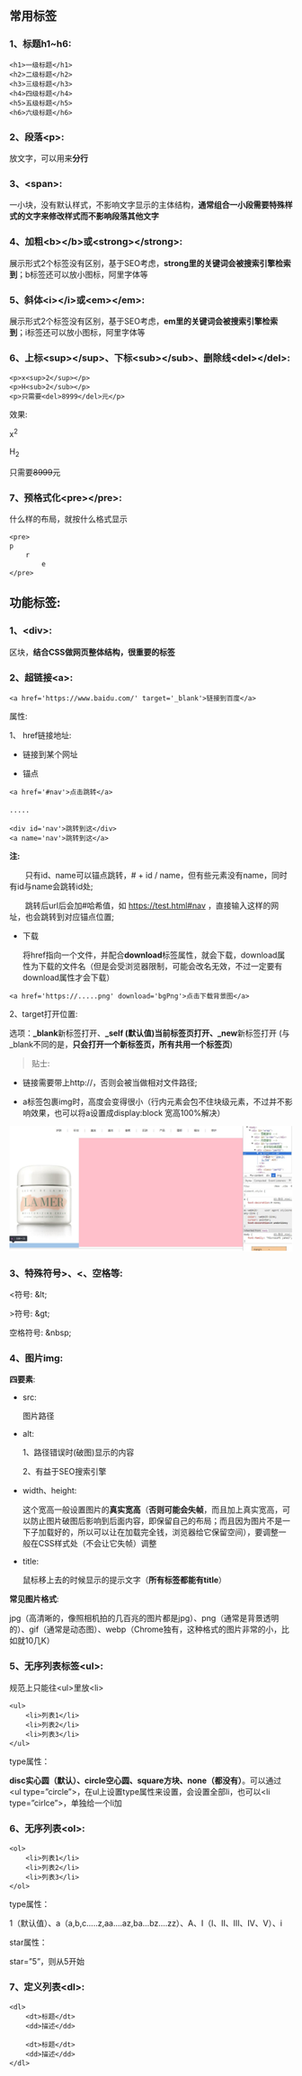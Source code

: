 ## 常用标签

### 1、标题h1~h6:

``````
<h1>一级标题</h1>
<h2>二级标题</h2>
<h3>三级标题</h3>
<h4>四级标题</h4>
<h5>五级标题</h5>
<h6>六级标题</h6>
``````

### 2、段落\<p>:

放文字，可以用来**分行**

### 3、\<span>:

一小块，没有默认样式，不影响文字显示的主体结构，**通常组合一小段需要特殊样式的文字来修改样式而不影响段落其他文字**

### 4、加粗\<b>\</b>或\<strong>\</strong>:

展示形式2个标签没有区别，基于SEO考虑，**strong里的关键词会被搜索引擎检索到**；b标签还可以放小图标，阿里字体等

### 5、斜体\<i>\</i>或\<em>\</em>:

展示形式2个标签没有区别，基于SEO考虑，**em里的关键词会被搜索引擎检索到**；i标签还可以放小图标，阿里字体等

### 6、上标\<sup>\</sup>、下标\<sub>\</sub>、删除线\<del>\</del>:

    <p>x<sup>2</sup></p>
    <p>H<sub>2</sub></p>
    <p>只需要<del>8999</del>元</p>

效果:

<p>x<sup>2</sup></p>
<p>H<sub>2</sub></p>
<p>只需要<del>8999</del>元</p>

### 7、预格式化\<pre>\</pre>:

什么样的布局，就按什么格式显示

``````
<pre>
p
    r 
        e
</pre>
``````

## 功能标签:

### 1、\<div>:

区块，**结合CSS做网页整体结构，很重要的标签**

### 2、超链接\<a>:

    <a href='https://www.baidu.com/' target='_blank'>链接到百度</a>

属性:

1、 href链接地址:

- 链接到某个网址

- 锚点

``````
<a href='#nav'>点击跳转</a>

.....

<div id='nav'>跳转到这</div>
<a name='nav'>跳转到这</a>
``````
**注:**

&ensp;&ensp;&ensp;&ensp;只有id、name可以锚点跳转，# + id / name，但有些元素没有name，同时有id与name会跳转id处;

&ensp;&ensp;&ensp;&ensp;跳转后url后会加#哈希值，如 https://test.html#nav ，直接输入这样的网址，也会跳转到对应锚点位置;

- 下载

    将href指向一个文件，并配合**download**标签属性，就会下载，download属性为下载的文件名（但是会受浏览器限制，可能会改名无效，不过一定要有download属性才会下载）

``````
<a href='https://.....png' download='bgPng'>点击下载背景图</a>
``````


2、target打开位置:

选项：**_blank**新标签打开、**_self (默认值)**当前标签页打开、**_new**新标签打开 (与_blank不同的是，**只会打开一个新标签页，所有共用一个标签页**)

> 贴士:

- 链接需要带上http://，否则会被当做相对文件路径;

- a标签包裹img时，高度会变得很小（行内元素会包不住块级元素，不过并不影响效果，也可以将a设置成display:block 宽高100%解决）

![Alt text](./imgs/2-01.png)

### 3、特殊符号>、<、空格等:

<符号: \&lt;

\>符号: \&gt;

空格符号: \&nbsp;

### 4、图片img:

**四要素**:

- src: 

    图片路径

- alt:

    1、路径错误时(破图)显示的内容

    2、有益于SEO搜索引擎

- width、height:

    这个宽高一般设置图片的**真实宽高**（**否则可能会失帧**，而且加上真实宽高，可以防止图片破图后影响到后面内容，即保留自己的布局；而且因为图片不是一下子加载好的，所以可以让在加载完全钱，浏览器给它保留空间），要调整一般在CSS样式处（不会让它失帧）调整

- title:

    鼠标移上去的时候显示的提示文字（**所有标签都能有title**）

**常见图片格式**:

jpg（高清晰的，像照相机拍的几百兆的图片都是jpg）、png（通常是背景透明的）、gif（通常是动态图）、webp（Chrome独有，这种格式的图片非常的小，比如就10几K）

### 5、无序列表标签\<ul>:

规范上只能往\<ul>里放\<li>

    <ul>
        <li>列表1</li>
        <li>列表2</li>
        <li>列表3</li>
    </ul>

type属性：

**disc实心圆（默认）、circle空心圆、square方块、none（都没有）**。可以通过\<ul type=”circle”>，在ul上设置type属性来设置，会设置全部li，也可以\<li type=”cirlce”>，单独给一个li加

### 6、无序列表\<ol>:

    <ol>
        <li>列表1</li>
        <li>列表2</li>
        <li>列表3</li>
    </ol>

type属性：

1（默认值）、a（a,b,c.....z,aa....az,ba...bz....zz）、A、I（I、II、III、IV、V）、i

star属性：

star=”5”，则从5开始

### 7、定义列表\<dl>:

    <dl>
        <dt>标题</dt>
        <dd>描述</dd>

        <dt>标题</dt>
        <dd>描述</dd>
    </dl>

